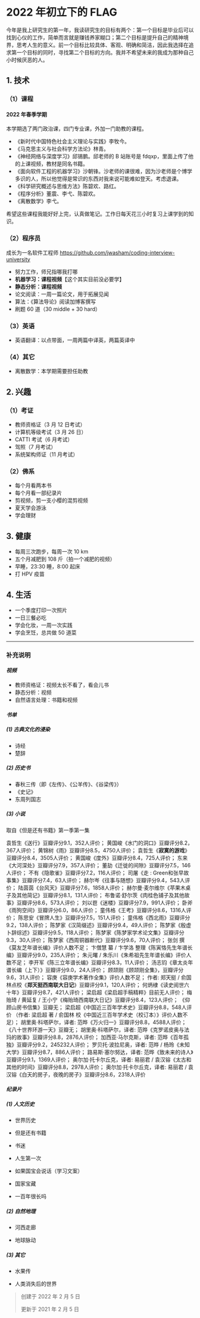 # 2022 年初立下的 FLAG

今年是我上研究生的第一年，我读研究生的目标有两个：第一个目标是毕业后可以找到心仪的工作，简单而言就是赚钱养家糊口；第二个目标是提升自己的精神境界，思考人生的意义。前一个目标比较具体、客观、明确和简洁，因此我选择在追求第一个目标的同时，寻找第二个目标的方向。我并不希望未来的我成为那种自己小时候厌恶的人。

## 1. 技术

### （1）课程

#### 2022 年春季学期

本学期选了两门政治课，四门专业课，外加一门助教的课程。

- 《新时代中国特色社会主义理论与实践》李牧今。
- 《马克思主义与社会科学方法论》林青。
- 《神经网络与深度学习》邱锡鹏。邱老师的 B 站账号是 fdqxp，里面上传了他的上课视频，教材是同名书籍。
- 《面向软件工程的机器学习》沙朝锋。沙老师的课很难，因为沙老师是个博学多识的人，所以他觉得是常识的东西对我来说可能难如登天。考虑退课。
- 《科学研究概述与思维方法》陈碧欢、路红。
- 《程序分析》董震、李弋、陈碧欢。
- 《离散数学》李弋。

希望这些课程我能好好上完，认真做笔记。工作日每天花三小时复习上课学到的知识。

### （2）程序员

成长为一名软件工程师 https://github.com/jwasham/coding-interview-university

- 努力工作，师兄指哪我打哪
- **机器学习：课程视频**【这个其实目前没必要学】
- **静态分析：课程视频**
- 论文阅读：一周一篇论文，用于拓展见闻
- 算法：《算法导论》阅读加博客撰写
- 刷题 60 道（30 middle + 30 hard）

### （3）英语

- 英语翻译：以点带面，一周两篇中译英，两篇英译中

### （4）其它

- 离散数学：本学期需要担任助教

## 2. 兴趣

### （1）考证

- 教师资格证（3 月 12 日考试）
- 计算机等级考试（3 月 26 日）
- CATTI 考试（6 月考试）
- 驾照（7 月考试）
- 系统架构师证（11 月考试）

### （2）佛系

- 每个月看两本书
- 每个月看一部纪录片
- 剪视频，剪一支小樱的混剪视频
- 夏天学会游泳
- 学会理财

## 3. 健康

- 每周三次跑步，每周一次 10 km
- 五个月减肥到 108 斤（拍一个减肥的视频）
- 早睡，23:30 睡，8:00 起床
- 打 HPV 疫苗

## 4. 生活

- 一个季度打印一次照片
- 一日三餐必吃
- 学会化妆，一周一次实践
- 学会烹饪，总共做 50 道菜

<hr>

### 补充说明

#### *视频*

- 教师资格证：视频太长不看了，看会儿书
- 静态分析：视频
- 自然语言处理：书籍和视频

#### *书单*

##### (1) 古典文化的浸染

- 诗经
- 楚辞

##### (2) 历史书

- 春秋三传（即《左传》、《公羊传》、《谷梁传》）
- 《史记》
- 东周列国志

##### (3) 小说

取自《但是还有书籍》第一季第一集

袁哲生《送行》豆瓣评分9.1，352人评价；
黄国峻《水门的洞口》豆瓣评分8.2，367人评价；
黄锦树《雨》豆瓣评分8.5，4750人评价；
袁哲生《**寂寞的游戏**》豆瓣评分8.4，3505人评价；
黄国峻《度外》豆瓣评分8.4，725人评价；
东来《大河深处》豆瓣评分7.9，357人评价；
董劼《迁徙的间隙》豆瓣评分7.5，146人评价；
不有《隐歌雀》豆瓣评分7.2，116人评价；
司屠《走 : Green和张早故事集》豆瓣评分7.4，63人评价；
赫尔岑《往事与随想》豆瓣评分9.4，543人评价；
陆茵茵《台风天》豆瓣评分7.6，1858人评价；
赫尔曼·麦尔维尔《苹果木桌子及其他简记》豆瓣评分8.1，131人评价；
布鲁诺·舒尔茨《肉桂色铺子及其他故事》豆瓣评分8.6，573人评价；
刘以鬯《迷楼》豆瓣评分7.9，991人评价；
卧斧《雨狗空间》豆瓣评分6.0，86人评价；
童伟格《王考》豆瓣评分8.6，1316人评价；
陈思安《冒牌人生》豆瓣评分7.5，151人评价；
童伟格《西北雨》豆瓣评分9.2，138人评价；
陈梦家《汉简缀述》豆瓣评分9.4，49人评价；
陈梦家《殷虚卜辞综述》豆瓣评分9.5，118人评价；
陈梦家《陈梦家学术论文集》豆瓣评分9.3，30人评价；
陈梦家《西周铜器断代》豆瓣评分9.6，70人评价；
张剑 撰《莫友芝年谱长编》评价人数不足；
卞僧慧 纂 / 卞学洛 整理《陈寅恪先生年谱长编》豆瓣评分9.0，235人评价；
朱元曙 / 朱乐川《朱希祖先生年谱长编》评价人数不足；
李开军《陈三立年谱长编》豆瓣评分8.3，11人评价；
汤志钧《章太炎年谱长编（上下）》豆瓣评分9.0，24人评价；
顾颉刚《顾颉刚全集》，豆瓣评分9.6，31人评价；
容庚《容庚学术著作全集》评价人数不足；
作者: 郑天挺 / 俞国林点校《**郑天挺西南联大日记**》豆瓣评分9.1，120人评价；
何炳棣《读史阅世六十年》豆瓣评分8.7，421人评价；
梁启超《梁启超手稿精粹》目前无人评价；
梅贻琦 / 黄延复 / 王小宁《梅贻琦西南联大日记》豆瓣评分8.4，123人评价；
《仰顾山房书信集》豆瓣无；
梁启超《中国近三百年学术史》豆瓣评分8.8，548人评价
（作者: 梁启超 著 / 俞国林 校《中国近三百年学术史（校订本）》评价人数不足）；
胡里奥·科塔萨尔，译者:  范晔《万火归一》豆瓣评分8.8，4588人评价；
《八十世界环游一天》豆瓣无；
胡里奥·科塔萨尔，译者:  范晔《克罗诺皮奥与法玛的故事》豆瓣评分8.8，2876人评价；
加西亚·马尔克斯，译者:  范晔《百年孤独》豆瓣评分9.2，245232人评价；
罗贝托·波拉尼奥，译者:  范晔 / 杨玲《未知大学》豆瓣评分8.7，886人评价；
路易斯·塞尔努达，译者:  范晔《致未来的诗人》豆瓣评分9.1，1369人评价；
奥尔加·托卡尔丘克，译者: 易丽君 / 袁汉镕《太古和其他的时间》豆瓣评分8.8，2978人评价；
奥尔加·托卡尔丘克，译者: 易丽君 / 袁汉镕《白天的房子，夜晚的房子》豆瓣评分8.6，2318人评价



#### *纪录片*

##### (1) 人文历史

- 世界历史

- 但是还有书籍

- 书迷

- 人生第一次

- 如果国宝会说话（学习文案）

- 国家宝藏

- 一百年很长吗



##### (2) 自然地理

- 河西走廊

- 地球脉动



##### (3) 其它

- 水果传

- 人类消失后的世界





> 创建于 2022 年 2 月 5 日
>
> 更新于 2021 年 2 月 5 日

